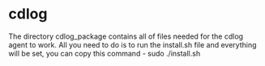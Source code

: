 # cdlog
The directory cdlog_package contains all of files needed for the cdlog agent to work.
All you need to do is to run the install.sh file and everything will be set, you can copy this command - 
sudo ./install.sh